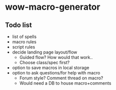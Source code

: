 # wow-macro-generator

## Todo list
- list of spells
- macro rules
- script rules
- decide landing page layout/flow
  * Guided flow? How would that work..
  * Choose class/spec first?
- option to save macros in local storage
- option to ask questions/for help with macro
  * Forum style? Comment thread on macro?
  * Would need a DB to house macro+comments